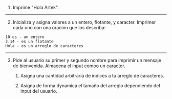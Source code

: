 1. Imprime "Hola Artek".
---
2. Inicializa y asigna valores a un entero, flotante, y caracter. Imprimer cada uno con una oracion que los describa:
```
10 es - un entero
3.14 - es un flotante
Hola - es un arreglo de caracteres 
```
---
3. Pide al usuario su primer y segundo nombre para imprimir un mensaje de bienvenida. Almacena el input comoo un caracter.
   1. Asigna una cantidad arbitraria de indices a tu arreglo de caracteres.

   2. Asigna de forma dynamica el tamaño del arreglo dependiendo del input del usuario.
